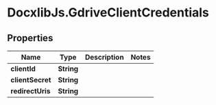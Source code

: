# DocxlibJs.GdriveClientCredentials

## Properties

Name | Type | Description | Notes
------------ | ------------- | ------------- | -------------
**clientId** | **String** |  | 
**clientSecret** | **String** |  | 
**redirectUris** | **String** |  | 


